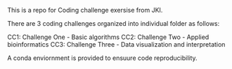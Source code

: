 This is a repo for Coding challenge exersise from JKI.

There are 3 coding challenges organized into individual folder as follows:

CC1: Challenge One - Basic algorithms
CC2: Challenge Two - Applied bioinformatics
CC3: Challenge Three - Data visualization and interpretation

A conda enviornment is provided to ensuure code reproducibility. 